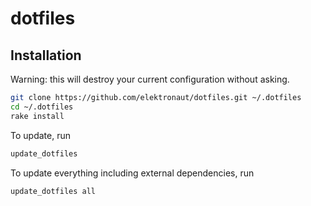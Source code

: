 # dotfiles

## Installation

Warning: this will destroy your current configuration without asking.

```sh
git clone https://github.com/elektronaut/dotfiles.git ~/.dotfiles
cd ~/.dotfiles
rake install
```

To update, run

```sh
update_dotfiles
```

To update everything including external dependencies, run

```sh
update_dotfiles all
```

